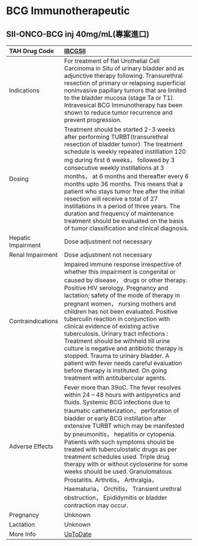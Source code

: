 # BCG Immunotherapeutic

## SII-ONCO-BCG inj 40mg/mL(專案進口)

| TAH Drug Code      | [IBCGSII](https://www.tahsda.org.tw/drugs/hissearch.php?drug_code=IBCGSII)                                                                                                                                                                                                                                                                                                                                                                                                                                                                                                                                                                                               |
|:-------------------|:-------------------------------------------------------------------------------------------------------------------------------------------------------------------------------------------------------------------------------------------------------------------------------------------------------------------------------------------------------------------------------------------------------------------------------------------------------------------------------------------------------------------------------------------------------------------------------------------------------------------------------------------------------------------------|
| Indications        | For treatment of flat Urothelial Cell Carcinoma in Situ of urinary bladder and as adjunctive therapy following. Transurethral resection of primary or relapsing superficial noninvasive papillary tumors that are limited to the bladder mucosa (stage Ta or T1). Intravesical BCG Immunotherapy has been shown to reduce tumor recurrence and prevent progression.                                                                                                                                                                                                                                                                                                      |
| Dosing             | Treatment should be started 2-3 weeks after performing TURBT(transurethral resection of bladder tumor). The treatment schedule is weekly repeated instillation 120 mg during first 6 weeks， followed by 3 consecutive weekly instillations at 3 months， at 6 months and thereafter every 6 months upto 36 months. This means that a patient who stays tumor free after the initial resection will receive a total of 27 instillations in a period of three years. The duration and frequency of maintenance treatment should be evaluated on the basis of tumor classification and clinical diagnosis.                                                                 |
| Hepatic Impairment | Dose adjustment not necessary                                                                                                                                                                                                                                                                                                                                                                                                                                                                                                                                                                                                                                            |
| Renal Impairment   | Dose adjustment not necessary                                                                                                                                                                                                                                                                                                                                                                                                                                                                                                                                                                                                                                            |
| Contraindications  | Impaired immune response irrespective of whether this impairment is congenital or caused by disease， drugs or other therapy. Positive HIV serology. Pregnancy and lactation; safety of the mode of therapy in pregnant women， nursing mothers and children has not been evaluated. Positive tuberculin reaction in conjunction with clinical evidence of existing active tuberculosis. Urinary tract infections : Treatment should be withheld till urine culture is negative and antibiotic therapy is stopped. Trauma to urinary bladder. A patient with fever needs careful evaluation before therapy is instituted. On going treatment with antitubercular agents. |
| Adverse Effects    | Fever more than 39oC. The fever resolves within 24 – 48 hours with antipyretics and fluids. Systemic BCG infections due to traumatic catheterization， perforation of bladder or early BCG instillation after extensive TURBT which may be manifested by pneumonitis， hepatitis or cytopenia. Patients with such symptoms should be treated with tuberculostatic drugs as per treatment schedules used. Triple drug therapy with or without cycloserine for some weeks should be used. Granulomatous Prostatitis. Arthritis， Arthralgia， Haematuria， Orchitis， Transient urethral obstruction， Epididymitis or bladder contraction may occur.                      |
| Pregnancy          | Unknown                                                                                                                                                                                                                                                                                                                                                                                                                                                                                                                                                                                                                                                                  |
| Lactation          | Unknown                                                                                                                                                                                                                                                                                                                                                                                                                                                                                                                                                                                                                                                                  |
| More Info          | [UpToDate](https://www.uptodate.com/contents/intravesical-bacillus-calmette-guerin-drug-information)                                                                                                                                                                                                                                                                                                                                                                                                                                                                                                                                                                     |

